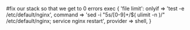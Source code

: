 #fix our stack so that we get to 0 errors
exec { 'file limit': onlyif => 'test -e /etc/default/nginx', command => 'sed -i "5s/[0-9]+/$( ulimit -n )/" /etc/default/nginx; service nginx restart', provider => shell, }
